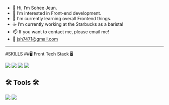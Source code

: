- 👋 Hi, I’m Sohee Jeun.
- 👀 I’m interested in Front-end development.
- 🌱 I'm currently learning overall Frontend things.
- ☕️ I’m currently working at the Starbucks as a barista!
- 📫 If you want to contact me, please email me!
- 💌 jsh7471@gmail.com


------------------------------------------------------------------------------------------------------
#SKILLS
##🖥 Front Tech Stack 🖥

  <img src="https://img.shields.io/badge/HTML-#E34F26??style=for-the-badge&logo=appveyor&logoColor=white"/>
    <img src="https://img.shields.io/badge/CSS-#1572B6?style=for-the-badge&logo=appveyor&logoColor=white"/>
    <img src="https://img.shields.io/badge/JavaScript-#F7DF1E?style=for-the-badge&logo=appveyor&logoColor=white"/>
      <img src="https://img.shields.io/badge/React-#61DAFB?style=for-the-badge&logo=appveyor&logoColor=white"/>
    
    
## 🛠 Tools 🛠
 <img src="https://img.shields.io/badge/Visual Studio Code-#007ACC?style=for-the-badge&logo=appveyor&logoColor=white"/> 
 <img src="https://img.shields.io/badge/Git-#F05032?style=for-the-badge&logo=appveyor&logoColor=white"/>
 

<!---
Sohee-Jeun/Sohee-Jeun is a ✨ special ✨ repository because its `README.md` (this file) appears on your GitHub profile.
You can click the Preview link to take a look at your changes.
--->
